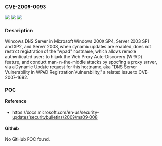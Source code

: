 ### [CVE-2009-0093](https://cve.mitre.org/cgi-bin/cvename.cgi?name=CVE-2009-0093)
![](https://img.shields.io/static/v1?label=Product&message=n%2Fa&color=blue)
![](https://img.shields.io/static/v1?label=Version&message=n%2Fa&color=blue)
![](https://img.shields.io/static/v1?label=Vulnerability&message=n%2Fa&color=brighgreen)

### Description

Windows DNS Server in Microsoft Windows 2000 SP4, Server 2003 SP1 and SP2, and Server 2008, when dynamic updates are enabled, does not restrict registration of the "wpad" hostname, which allows remote authenticated users to hijack the Web Proxy Auto-Discovery (WPAD) feature, and conduct man-in-the-middle attacks by spoofing a proxy server, via a Dynamic Update request for this hostname, aka "DNS Server Vulnerability in WPAD Registration Vulnerability," a related issue to CVE-2007-1692.

### POC

#### Reference
- https://docs.microsoft.com/en-us/security-updates/securitybulletins/2009/ms09-008

#### Github
No GitHub POC found.

